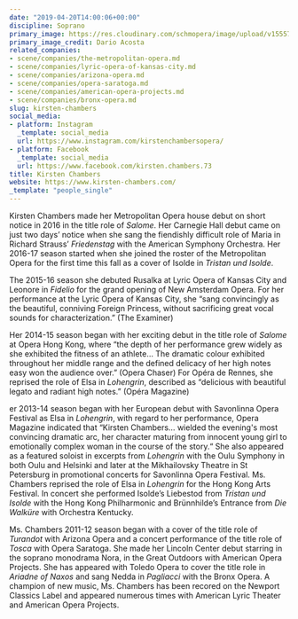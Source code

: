 ```yaml
---
date: "2019-04-20T14:00:06+00:00"
discipline: Soprano
primary_image: https://res.cloudinary.com/schmopera/image/upload/v1555768665/media/2019/04/KirstenChambers.jpg
primary_image_credit: Dario Acosta
related_companies:
- scene/companies/the-metropolitan-opera.md
- scene/companies/lyric-opera-of-kansas-city.md
- scene/companies/arizona-opera.md
- scene/companies/opera-saratoga.md
- scene/companies/american-opera-projects.md
- scene/companies/bronx-opera.md
slug: kirsten-chambers
social_media:
- platform: Instagram
  _template: social_media
  url: https://www.instagram.com/kirstenchambersopera/
- platform: Facebook
  _template: social_media
  url: https://www.facebook.com/kirsten.chambers.73
title: Kirsten Chambers
website: https://www.kirsten-chambers.com/
_template: "people_single"
---
```

Kirsten Chambers made her Metropolitan Opera house debut on short notice in 2016 in the title role of _Salome_.  Her Carnegie Hall debut came on just two days’ notice when she sang the fiendishly difficult role of Maria in Richard Strauss’ _Friedenstag_ with the American Symphony Orchestra.  Her 2016-17 season started when she joined the roster of the Metropolitan Opera for the first time this fall as a cover of Isolde in _Tristan und Isolde_.  

The 2015-16 season she debuted Rusalka at Lyric Opera of Kansas City and Leonore in _Fidelio_ for the grand opening of New Amsterdam Opera.  For her performance at the Lyric Opera of Kansas City, she “sang convincingly as the beautiful, conniving Foreign Princess, without sacrificing great vocal sounds for characterization.” (The Examiner) 

Her 2014-15 season began with her exciting debut in the title role of _Salome_ at Opera Hong Kong, where “the depth of her performance grew widely as she exhibited the fitness of an athlete… The dramatic colour exhibited throughout her middle range and the defined delicacy of her high notes easy won the audience over.” (Opera Chaser)  For Opéra de Rennes, she reprised the role of Elsa in _Lohengrin_, described as “delicious with beautiful legato and radiant high notes.” (Opéra Magazine)

er 2013-14 season began with her European debut with Savonlinna Opera Festival as Elsa in _Lohengrin_, with regard to her performance, Opera Magazine indicated that “Kirsten Chambers… wielded the evening's most convincing dramatic arc, her character maturing from innocent young girl to emotionally complex woman in the course of the story.“  She also appeared as a featured soloist in excerpts from _Lohengrin_ with the Oulu Symphony in both Oulu and Helsinki and later at the Mikhailovsky Theatre in St Petersburg in promotional concerts for Savonlinna Opera Festival.  Ms. Chambers reprised the role of Elsa in _Lohengrin_ for the Hong Kong Arts Festival.  In concert she performed Isolde’s Liebestod from _Tristan und Isolde_ with the Hong Kong Philharmonic and Brünnhilde’s Entrance from _Die Walküre_ with Orchestra Kentucky.

Ms. Chambers 2011-12 season began with a cover of the title role of _Turandot_ with Arizona Opera and a concert performance of the title role of _Tosca_ with Opera Saratoga.  She made her Lincoln Center debut starring in the soprano monodrama Nora, in the Great Outdoors with American Opera Projects.   She has appeared with Toledo Opera to cover the title role in _Ariadne of Naxos_ and sang Nedda in _Pagliacci_ with the Bronx Opera.  A champion of new music, Ms. Chambers has been recored on the Newport Classics Label and appeared numerous times with American Lyric Theater and American Opera Projects.
